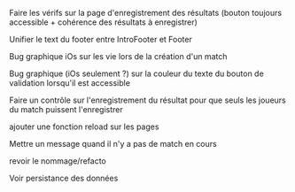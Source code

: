 Faire les vérifs sur la page d'enregistrement des résultats (bouton toujours accessible + cohérence des résultats à enregistrer)

Unifier le text du footer entre IntroFooter et Footer

Bug graphique iOs sur les vie lors de la création d'un match

Bug graphique (iOs seulement ?) sur la couleur du texte du bouton de validation lorsqu'il est accessible

Faire un contrôle sur l'enregistrement du résultat pour que seuls les joueurs du match puissent l'enregistrer

ajouter une fonction reload sur les pages

Mettre un message quand il n'y a pas de match en cours

revoir le nommage/refacto

Voir persistance des données
